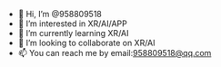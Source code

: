 - 👋 Hi, I’m @958809518
- 👀 I’m interested in XR/AI/APP
- 🌱 I’m currently learning XR/AI
- 💞️ I’m looking to collaborate on XR/AI
- 📫 You can reach me by email:958809518@qq.com

<!---
958809518/958809518 is a ✨ special ✨ repository because its `README.md` (this file) appears on your GitHub profile.
You can click the Preview link to take a look at your changes.
--->
